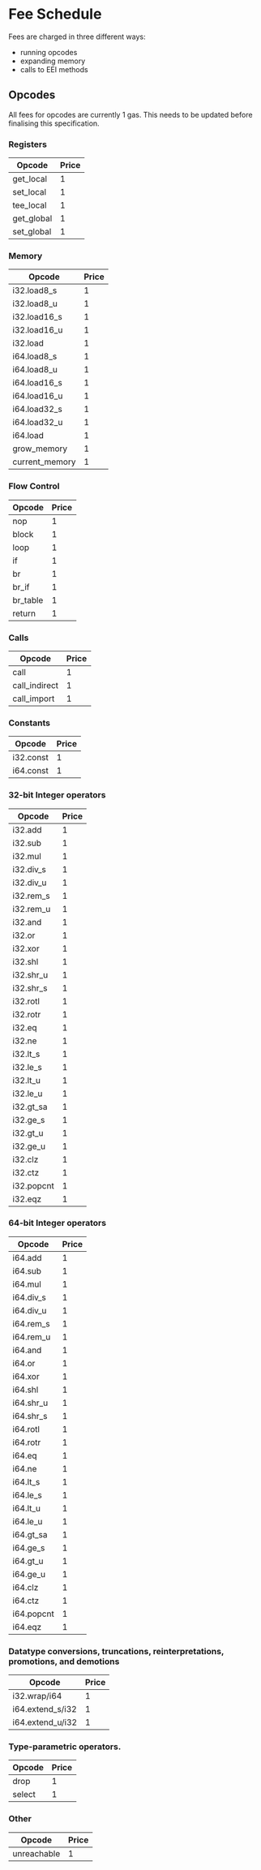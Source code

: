 # Fee Schedule

Fees are charged in three different ways:
- running opcodes
- expanding memory
- calls to EEI methods

## Opcodes

All fees for opcodes are currently 1 gas. This needs to be updated before finalising this specification.

### Registers
|Opcode     |Price |
|-----------|------|
|get_local  | 1    |
|set_local  | 1    |
|tee_local  | 1    |
|get_global | 1    |
|set_global | 1    |

### Memory
|Opcode        |Price |
|--------------|------|
|i32.load8_s   | 1    |
|i32.load8_u   | 1    |
|i32.load16_s  | 1    |
|i32.load16_u  | 1    |
|i32.load      | 1    |
|i64.load8_s   | 1    |
|i64.load8_u   | 1    |
|i64.load16_s  | 1    |
|i64.load16_u  | 1    |
|i64.load32_s  | 1    |
|i64.load32_u  | 1    |
|i64.load      | 1    |
|grow_memory   | 1    |
|current_memory| 1    |

### Flow Control
|Opcode     |Price |
|-----------|------|
|nop        | 1    |
|block      | 1    |
|loop       | 1    |
|if         | 1    |
|br         | 1    |
|br_if      | 1    |
|br_table   | 1    |
|return     | 1    |

### Calls
|Opcode       |Price |
|-------------|------|
|call         | 1    |
|call_indirect| 1    |
|call_import  | 1    |

### Constants
|Opcode     |Price |
|-----------|------|
|i32.const  | 1    |
|i64.const  | 1    |


### 32-bit Integer operators
|Opcode     |Price |
|-----------|------|
|i32.add    |1     |
|i32.sub    |1     |
|i32.mul    |1     |
|i32.div_s  |1     |
|i32.div_u  |1     |
|i32.rem_s  |1     |
|i32.rem_u  |1     |
|i32.and    |1     |
|i32.or     |1     |
|i32.xor    |1     |
|i32.shl    |1     |
|i32.shr_u  |1     |
|i32.shr_s  |1     |
|i32.rotl   |1     |
|i32.rotr   |1     |
|i32.eq     |1     |
|i32.ne     |1     |
|i32.lt_s   |1     |
|i32.le_s   |1     |
|i32.lt_u   |1     |
|i32.le_u   |1     |
|i32.gt_sa  |1     |
|i32.ge_s   |1     |
|i32.gt_u   |1     |
|i32.ge_u   |1     |
|i32.clz    |1     |
|i32.ctz    |1     |
|i32.popcnt |1     |
|i32.eqz    |1     |

### 64-bit Integer operators
|Opcode     |Price |
|-----------|------|
|i64.add    |1     |
|i64.sub    |1     |
|i64.mul    |1     |
|i64.div_s  |1     |
|i64.div_u  |1     |
|i64.rem_s  |1     |
|i64.rem_u  |1     |
|i64.and    |1     |
|i64.or     |1     |
|i64.xor    |1     |
|i64.shl    |1     |
|i64.shr_u  |1     |
|i64.shr_s  |1     |
|i64.rotl   |1     |
|i64.rotr   |1     |
|i64.eq     |1     |
|i64.ne     |1     |
|i64.lt_s   |1     |
|i64.le_s   |1     |
|i64.lt_u   |1     |
|i64.le_u   |1     |
|i64.gt_sa  |1     |
|i64.ge_s   |1     |
|i64.gt_u   |1     |
|i64.ge_u   |1     |
|i64.clz    |1     |
|i64.ctz    |1     |
|i64.popcnt |1     |
|i64.eqz    |1     |

### Datatype conversions, truncations, reinterpretations, promotions, and demotions
|Opcode          |Price |
|----------------|------|
|i32.wrap/i64    |1     |
|i64.extend_s/i32|1     |
|i64.extend_u/i32|1     |

### Type-parametric operators.
|Opcode     |Price |
|-----------|------|
|drop       |1     |
|select     |1     |


### Other
|Opcode     |Price |
|-----------|------|
|unreachable|1     |
